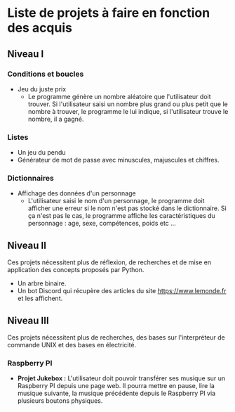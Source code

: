 # Liste de projets à faire en fonction des acquis

## Niveau I

### Conditions et boucles

* Jeu du juste prix
  * Le programme génère un nombre aléatoire que l'utilisateur doit trouver. Si l'utilisateur saisi un nombre plus grand ou plus petit que le nombre à trouver, le programme le lui indique, si l'utilisateur trouve le nombre, il a gagné.

### Listes

* Un jeu du pendu 
* Générateur de mot de passe avec minuscules, majuscules et chiffres.

### Dictionnaires

* Affichage des données d'un personnage 
  * L'utilisateur saisi le nom d'un personnage, le programme doit afficher une erreur si le nom n'est pas stocké dans le dictionnaire. Si ça n'est pas le cas, le programme affiche les caractéristiques du personnage : age, sexe, compétences, poids etc ...

## Niveau II

Ces projets nécessitent plus de réflexion, de recherches et de mise en application des concepts proposés par Python.

* Un arbre binaire.
* Un bot Discord qui récupère des articles du site https://www.lemonde.fr et les affichent.

## Niveau III

Ces projets nécessitent plus de recherches, des bases sur l'interpréteur de commande UNIX et des bases en électricité.

### Raspberry PI

* **Projet Jukebox :** L'utilisateur doit pouvoir transférer ses musique sur un Raspberry PI depuis une page web. Il pourra mettre en pause, lire la musique suivante, la musique précédente depuis le Raspberry PI via plusieurs boutons physiques. 





